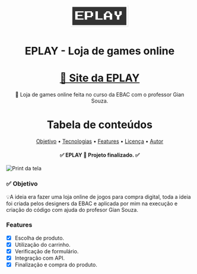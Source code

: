 <div align="center">
  
![Logo EPLAY](./src/assets/images/logo.svg)

<h1 align="center">EPLAY - Loja de games online</h1>

<h1 align="center">
    <a href="https://eplay-one.vercel.app/">🔗 Site da EPLAY</a>
</h1>

<p align="center">🚀 Loja de games online feita no curso da EBAC com o professor Gian Souza.</p>

Tabela de conteúdos
=================
<p align="center">
 <a href="#Objetivo">Objetivo</a> •
 <a href="#tecnologias">Tecnologias</a> • 
 <a href="#features">Features</a> • 
 <a href="#licenca">Licença</a> • 
 <a href="#autor">Autor</a>
</p>

<h4 align="center"> 
	✅ EPLAY 🚀 Projeto finalizado.  ✅
</h4>
</div>

![Print da tela](./src/assets/images/foto-eplay)

### ✅ Objetivo

<p>💡A ideia era fazer uma loja online de jogos para compra digital, toda a ideia foi criada pelos designers da EBAC e aplicada por mim na execução e criação do código com ajuda do profesor Gian Souza.</p>


### Features

- [x] Escolha de produto.
- [x] Utilização do carrinho.
- [x] Verificação de formulário.
- [x] Integração com API.
- [x] Finalização e compra do produto.
